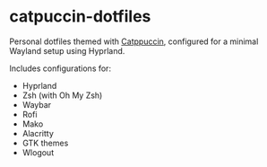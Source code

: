 # catpuccin-dotfiles

Personal dotfiles themed with [Catppuccin](https://catppuccin.com/), configured for a minimal Wayland setup using Hyprland.

Includes configurations for:
- Hyprland
- Zsh (with Oh My Zsh)
- Waybar
- Rofi
- Mako
- Alacritty
- GTK themes
- Wlogout
